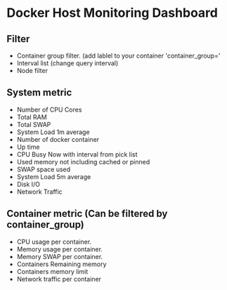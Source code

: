 Docker Host Monitoring Dashboard
============================

## Filter
* Container group filter. (add lablel to your container 'container_group=<name>'
* Interval list (change query interval)
* Node filter

## System metric
* Number of CPU Cores
* Total RAM
* Total SWAP
* System Load 1m average
* Number of docker container
* Up time
* CPU Busy Now with interval from pick list
* Used memory not including cached or pinned
* SWAP space used
* System Load 5m average
* Disk I/O
* Network Traffic

## Container metric (Can be filtered by container_group)
* CPU usage per container. 
* Memory usage per container.
* Memory SWAP per container. 
* Containers Remaining memory
* Containers memory limit
* Network traffic per container
